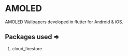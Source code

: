 # AMOLED

AMOLED Wallpapers developed in flutter for Android & iOS.

## Packages used =>

1. cloud_firestore
